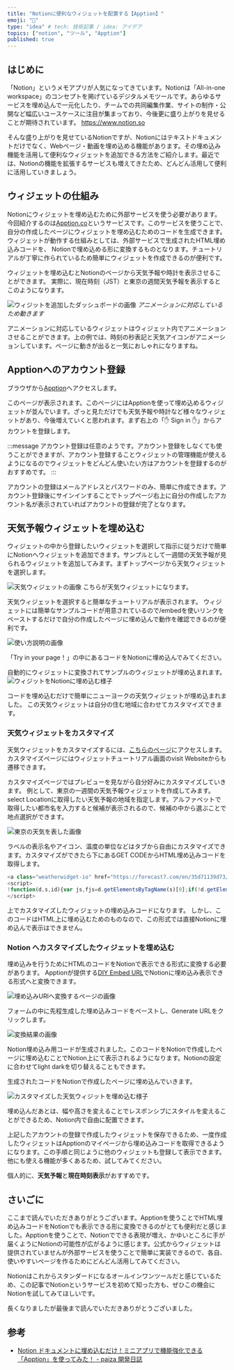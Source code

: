 ```yaml
---
title: "Notionに便利なウィジェットを配置する【Apption】"
emoji: "📌"
type: "idea" # tech: 技術記事 / idea: アイデア
topics: ["notion", "ツール", "Apption"]
published: true
---
```


## はじめに

「Notion」というメモアプリが人気になってきています。Notionは「All-in-one workspace」のコンセプトを掲げているデジタルメモツールです。あらゆるサービスを埋め込んで一元化したり、チームでの共同編集作業、サイトの制作・公開など幅広いユースケースに注目が集まっており、今後更に盛り上がりを見せることが期待されています。
https://www.notion.so

そんな盛り上がりを見せているNotionですが、Notionにはテキストドキュメントだけでなく、Webページ・動画を埋め込める機能があります。その埋め込み機能を活用して便利なウィジェットを追加できる方法をご紹介します。最近では、Notionの機能を拡張するサービスも増えてきたため、どんどん活用して便利に活用していきましょう。

## ウィジェットの仕組み

Notionにウィジェットを埋め込むために外部サービスを使う必要があります。今回紹介するのは[Apption.co](https://apption.co)というサービスです。このサービスを使うことで、自分の作成したページにウィジェットを埋め込むためのコードを生成できます。ウィジェットが動作する仕組みとしては、外部サービスで生成されたHTML埋め込みコードを、 Notionで埋め込める形に変換するものとなります。チュートリアルが丁寧に作られているため簡単にウィジェットを作成できるのが便利です。

ウィジェットを埋め込むとNotionのページから天気予報や時計を表示させることができます。
実際に、現在時刻（JST）と東京の週間天気予報を表示するとこのようになります。

![ウィジットを追加したダッシュボードの画像](https://i.gyazo.com/07c203fcff51a450d44558920a8a6344.gif)
*アニメーションに対応しているため動きます*

アニメーションに対応しているウィジェットはウィジェット内でアニメーションさせることができます。上の例では、時刻の秒表記と天気アイコンがアニメーションしています。ページに動きが出ると一気におしゃれになりますね。

## Apptionへのアカウント登録

ブラウザから[Apption](https://apption.co)へアクセスします。

このページが表示されます。このページにはApptionを使って埋め込めるウィジェットが並んでいます。ざっと見ただけでも天気予報や時計など様々なウィジェットがあり、今後増えていくと思われます。まず右上の「✋ Sign in ✋」からアカウントを登録します。

:::message
アカウント登録は任意のようです。アカウント登録をしなくても使うことができますが、アカウント登録することウィジェットの管理機能が使えるようになるのでウィジェットをどんどん使いたい方はアカウントを登録するのがおすすめです。
:::

アカウントの登録はメールアドレスとパスワードのみ、簡単に作成できます。アカウント登録後にサインインすることでトップページ右上に自分の作成したアカウント名が表示されていればアカウントの登録が完了となります。

## 天気予報ウィジェットを埋め込む

ウィジェットの中から登録したいウィジェットを選択して指示に従うだけで簡単にNotionへウィジェットを追加できます。サンプルとして一週間の天気予報が見られるウィジェットを追加してみます。まずトップページから天気ウィジェットを選択します。

![天気ウィジェットの画像](/images/notion-wedgets/image02.png)
こちらが天気ウィジェットになります。

天気ウィジェットを選択すると簡単なチュートリアルが表示されます。
ウィジェットには簡単なサンプルコードが用意されているので/embedを使いリンクをペーストするだけで自分の作成したページに埋め込んで動作を確認できるのが便利です。

![使い方説明の画像](/images/notion-wedgets/image03.png)

「Try in your page！」の中にあるコードをNotionに埋め込んでみてください。

自動的にウィジェットに変換されてサンプルのウィジェットが埋め込まれます。
![ウィジットをNotionに埋め込む様子](https://i.gyazo.com/1db3f598a0cbd98d2cd7a2a38a55db28.gif)

コードを埋め込むだけで簡単にニューヨークの天気ウィジェットが埋め込まれました。
この天気ウィジェットは自分の住む地域に合わせてカスタマイズできます。

### 天気ウィジェットをカスタマイズ

天気ウィジェットをカスタマイズするには、[こちらのページ](https://weatherwidget.io/?ref=apption.co)にアクセスします。カスタマイズページにはウィジェットチュートリアル画面のvisit Websiteからも遷移できます。

カスタマイズページではプレビューを見ながら自分好みにカスタマイズしていきます。
例として、東京の一週間の天気予報ウィジェットを作成してみます。
select Locationに取得したい天気予報の地域を指定します。アルファベットで取得したい都市名を入力すると候補が表示されるので、候補の中から選ぶことで地点選択ができます。

![東京の天気を表した画像](/images/notion-wedgets/image05.png)

ラベルの表示名やアイコン、温度の単位などはタブから自由にカスタマイズできます。カスタマイズができたら下にあるGET CODEからHTML埋め込みコードを取得します。

```javascript
<a class="weatherwidget-io" href="https://forecast7.com/en/35d71139d73/tokyo/" data-label_1="TOKYO" data-label_2="WEATHER" data-icons="Climacons Animated" data-theme="random_grey" >TOKYO WEATHER</a>
<script>
!function(d,s,id){var js,fjs=d.getElementsByTagName(s)[0];if(!d.getElementById(id)){js=d.createElement(s);js.id=id;js.src='https://weatherwidget.io/js/widget.min.js';fjs.parentNode.insertBefore(js,fjs);}}(document,'script','weatherwidget-io-js');
</script>
```

上でカスタマイズしたウィジェットの埋め込みコードになります。
しかし、このコードはHTML上に埋め込むためのものなので、この形式では直接Notionに埋め込んで表示はできません。

### Notion へカスタマイズしたウィジェットを埋め込む

埋め込みを行うためにHTMLのコードをNotionで表示できる形式に変換する必要があります。 Apptionが提供する[DIY Embed URL](https://apption.co/embeds/new)でNotionに埋め込み表示できる形式へと変換できます。

![埋め込みURlへ変換するページの画像](/images/notion-wedgets/image06.png)

フォームの中に先程生成した埋め込みコードをペーストし、Generate URLをクリックします。

![変換結果の画像](/images/notion-wedgets/image07.png)

Notion埋め込み用コードが生成されました。このコードをNotionで作成したページに埋め込むことでNotion上にて表示されるようになります。Notionの設定に合わせてlight darkを切り替えることもできます。

生成されたコードをNotionで作成したページに埋め込んでいきます。

![カスタマイズした天気ウィジットを埋め込む様子](https://i.gyazo.com/1442f9a77199a59a019cfbd573eba26f.gif)

埋め込んだあとは、幅や高さを変えることでレスポンシブにスタイルを変えることができるため、Notion内で自由に配置できます。

上記したアカウントの登録で作成したウィジェットを保存できるため、一度作成したウィジェットはApptionのマイページから埋め込みコードを取得できるようになります。この手順と同じように他のウィジェットも登録して表示できます。他にも使える機能が多くあるため、試してみてください。

個人的に、**天気予報**と**現在時刻表示**がおすすめです。

## さいごに

ここまで読んでいただきありがとうございます。Apptionを使うことでHTML埋め込みコードをNotionでも表示できる形に変換できるのがとても便利だと感じました。Apptionを使うことで、Notionでできる表現が増え、かゆいところに手が届くようにNotionの可能性が広がるように感じます。公式からウィジェットは提供されていませんが外部サービスを使うことで簡単に実装できるので、各自、使いやすいページを作るためにどんどん活用してみてください。

Notionはこれからスタンダードになるオールインワンツールだと感じているため、この記事でNotionというサービスを初めて知った方も、ぜひこの機会にNotionを試してみてほしいです。

長くなりましたが最後まで読んでいただきありがとうございました。

## 参考

- [Notion ドキュメントに埋め込むだけ！ミニアプリで機能強化できる「Apption」を使ってみた！ - paiza 開発日誌](https://paiza.hatenablog.com/entry/2020/12/09/143000)
